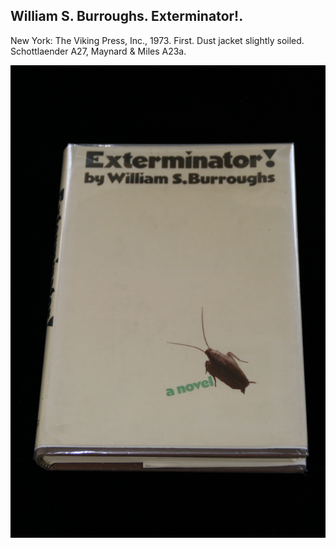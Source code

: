 ## William S. Burroughs. Exterminator!.

New York: The Viking Press, Inc., 1973. First. Dust jacket slightly soiled. Schottlaender A27, Maynard & Miles A23a.

![Exterminator!](../assets/images/exterminator-1.jpg)
